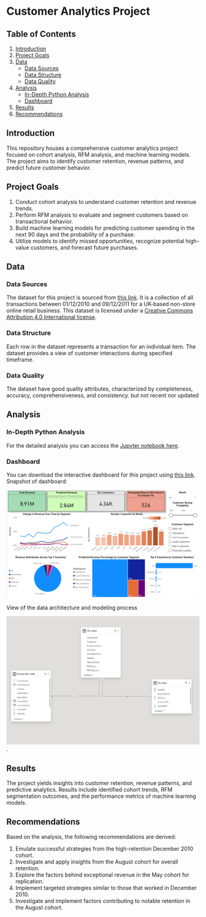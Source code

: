 # Customer Analytics Project

## Table of Contents
1. [Introduction](#introduction)
2. [Project Goals](#project-goals)
3. [Data](#data)
   - [Data Sources](#data-sources)
   - [Data Structure](#data-structure)
   - [Data Quality](#data-quality)
4. [Analysis](#analysis)
   - [In-Depth Python Analysis](#in-depth-python-analysis)
   - [Dashboard](#dashboard)
5. [Results](#results)
6. [Recommendations](#recommendations)

## Introduction
This repository houses a comprehensive customer analytics project focused on cohort analysis, RFM analysis, and machine learning models. The project aims to identify customer retention, revenue patterns, and predict future customer behavior.

## Project Goals
1. Conduct cohort analysis to understand customer retention and revenue trends.
2. Perform RFM analysis to evaluate and segment customers based on transactional behavior.
3. Build machine learning models for predicting customer spending in the next 90 days and the probability of a purchase.
4. Utilize models to identify missed opportunities, recognize potential high-value customers, and forecast future purchases.

## Data

### Data Sources
The dataset for this project is sourced from [this link](https://archive.ics.uci.edu/dataset/352/online+retail). It is a collection of all transactions between 01/12/2010 and 09/12/2011 for a UK-based non-store online retail business. This dataset is licensed under a [Creative Commons Attribution 4.0 International license](https://creativecommons.org/licenses/by/4.0/legalcode).

### Data Structure
Each row in the dataset represents a transaction for an individual item. The dataset provides a view of customer interactions during specified timeframe.

### Data Quality
The dataset have good quality attributes, characterized by completeness, accuracy, comprehensiveness, and consistency. but not recent nor updated

## Analysis

### In-Depth Python Analysis
For the detailed analysis you can access the [Jupyter notebook here](https://github.com/Anas-Adaileh/customer_analytic/blob/main/Python%20Customer%20Analytic%20Notebook.ipynb).

### Dashboard
You can download the interactive dashboard for this project using [this link](https://drive.google.com/file/d/1ZUPCgakSq0BdFeuVeb2vjmQ0CHaAedAn/view?usp=sharing). Snapshot of dashboard:

![Dashboard Preview](https://github.com/Anas-Adaileh/customer_analytic/blob/main/Dashboard.jpg)

View of the data architecture and modeling process 

![Data Modeling Diagram](https://github.com/Anas-Adaileh/customer_analytic/blob/main/Data%20Modeling.jpg).

## Results
The project yields insights into customer retention, revenue patterns, and predictive analytics. Results include identified cohort trends, RFM segmentation outcomes, and the performance metrics of machine learning models.

## Recommendations
Based on the analysis, the following recommendations are derived:
1. Emulate successful strategies from the high-retention December 2010 cohort.
2. Investigate and apply insights from the August cohort for overall retention.
3. Explore the factors behind exceptional revenue in the May cohort for replication.
4. Implement targeted strategies similar to those that worked in December 2010.
5. Investigate and implement factors contributing to notable retention in the August cohort.
